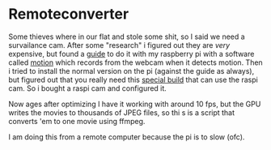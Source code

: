 Remoteconverter
===============

Some thieves where in our flat and stole some shit,
 so I said we need a survailance cam. After some "research" i figured out they are <i>very</i> expensive, but found a <a href="http://www.codeproject.com/Articles/665518/Raspberry-Pi-as-low-cost-HD-surveillance-camera">guide</a> to do it with my raspberry pi with a software called <a href="http://www.lavrsen.dk/foswiki/bin/view/Motion/WebHome">motion</a> which records from the webcam when it detects motion.
 Then i tried to install the normal version on the pi (against the guide as always), but figured out that you really need this <a href="https://github.com/dozencrows/motion/tree/mmal-test">special build</a> that can use the raspi cam. So i bought a raspi cam and configured it.

 Now ages after optimizing I have it working with around 10 fps, but the GPU writes the movies to thousands of JPEG files, so thi s is a script that converts 'em to one movie using ffmpeg.


I am doing this from a remote computer because the pi is to slow (ofc).
